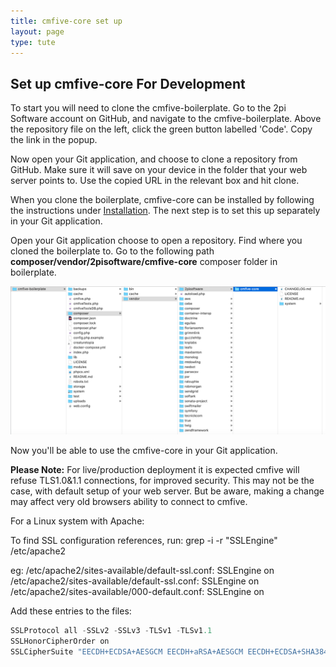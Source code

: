 ```yaml
---
title: cmfive-core set up
layout: page
type: tute
---
```


## Set up cmfive-core For Development

To start you will need to clone the cmfive-boilerplate. Go to the 2pi Software account on GitHub, and navigate to the cmfive-boilerplate. Above the repository file on the left, click the green button labelled 'Code'. Copy the link in the popup.

Now open your Git application, and choose to clone a repository from GitHub. Make sure it will save on your device in the folder that your web server points to. Use the copied URL in the relevant box and hit clone.

When you clone the boilerplate, cmfive-core can be installed by following the instructions under [Installation](/tutorials/installation). The next step is to set this up separately in your Git application.

Open your Git application choose to open a repository. Find where you cloned the boilerplate to. Go to the following path **composer/vendor/2pisoftware/cmfive-core** composer folder in boilerplate.

![path to cmfive-core](/assets/images/cmfive-core_path.png)

Now you'll be able to use the cmfive-core in your Git application.

<b>Please Note:</b> For live/production deployment it is expected cmfive will refuse TLS1.0&1.1 connections, for improved security.
This may not be the case, with default setup of your web server.
But be aware, making a change may affect very old browsers ability to connect to cmfive.

For a Linux system with Apache:

To find SSL configuration references, run:
grep -i -r "SSLEngine" /etc/apache2

eg:
/etc/apache2/sites-available/default-ssl.conf:          SSLEngine on
/etc/apache2/sites-available/default-ssl.conf:                SSLEngine on
/etc/apache2/sites-available/000-default.conf:  SSLEngine on

Add these entries to the files:
```php
SSLProtocol all -SSLv2 -SSLv3 -TLSv1 -TLSv1.1
SSLHonorCipherOrder on
SSLCipherSuite "EECDH+ECDSA+AESGCM EECDH+aRSA+AESGCM EECDH+ECDSA+SHA384 EECDH+ECDSA+SHA256 EECDH+aRSA+SHA384 EECDH+aRSA+SHA256 EECDH+aRSA+RC4 EECDH EDH+aRSA RC4 !aNULL !eNULL !LOW !3DES !MD5 !EXP !PSK !SRP !DSS !RC4"
```